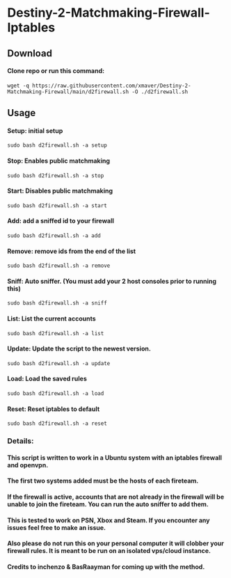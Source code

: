 # Destiny-2-Matchmaking-Firewall-Iptables

## Download
#### Clone repo or run this command: 
```wget -q https://raw.githubusercontent.com/xmaver/Destiny-2-Matchmaking-Firewall/main/d2firewall.sh -O ./d2firewall.sh```
## Usage
#### Setup: initial setup
``` sudo bash d2firewall.sh -a setup ```
#### Stop: Enables public matchmaking 
``` sudo bash d2firewall.sh -a stop ```
#### Start: Disables public matchmaking
``` sudo bash d2firewall.sh -a start ```
#### Add: add a sniffed id to your firewall
``` sudo bash d2firewall.sh -a add ```
#### Remove: remove ids from the end of the list
``` sudo bash d2firewall.sh -a remove ```
#### Sniff: Auto sniffer. (You must add your 2 host consoles prior to running this)
``` sudo bash d2firewall.sh -a sniff ```
#### List: List the current accounts
``` sudo bash d2firewall.sh -a list ```
#### Update: Update the script to the newest version.
``` sudo bash d2firewall.sh -a update ```
#### Load: Load the saved rules
``` sudo bash d2firewall.sh -a load ```
#### Reset: Reset iptables to default
``` sudo bash d2firewall.sh -a reset ```

### Details:
#### This script is written to work in a Ubuntu system with an iptables firewall and openvpn.
#### The first two systems added must be the hosts of each fireteam.
#### If the firewall is active, accounts that are not already in the firewall will be unable to join the fireteam. You can run the auto sniffer to add them.
#### This is tested to work on PSN, Xbox and Steam. If you encounter any issues feel free to make an issue.
#### Also please do not run this on your personal computer it will clobber your firewall rules. It is meant to be run on an isolated vps/cloud instance.
#### Credits to inchenzo & BasRaayman for coming up with the method.
